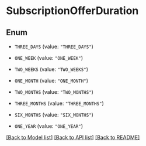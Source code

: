 # SubscriptionOfferDuration

## Enum


* `THREE_DAYS` (value: `"THREE_DAYS"`)

* `ONE_WEEK` (value: `"ONE_WEEK"`)

* `TWO_WEEKS` (value: `"TWO_WEEKS"`)

* `ONE_MONTH` (value: `"ONE_MONTH"`)

* `TWO_MONTHS` (value: `"TWO_MONTHS"`)

* `THREE_MONTHS` (value: `"THREE_MONTHS"`)

* `SIX_MONTHS` (value: `"SIX_MONTHS"`)

* `ONE_YEAR` (value: `"ONE_YEAR"`)


[[Back to Model list]](../README.md#documentation-for-models) [[Back to API list]](../README.md#documentation-for-api-endpoints) [[Back to README]](../README.md)


